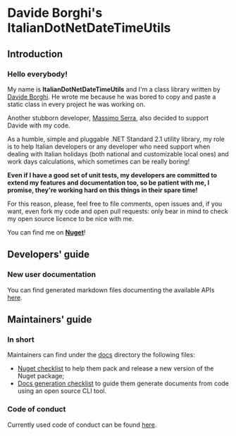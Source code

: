 # Davide Borghi's ItalianDotNetDateTimeUtils

## Introduction

### Hello everybody!

My name is __ItalianDotNetDateTimeUtils__ and I'm a class library written by [Davide Borghi](https://www.linkedin.com/in/davide-borghi-87364014a/). 
He wrote me because he was bored to copy and paste a static class in every project he was working on.

Another stubborn developer, [Massimo Serra](https://www.linkedin.com/in/massimo-serra/), also decided to support Davide with my code.

As a humble, simple and pluggable .NET Standard 2.1 utility library, my role is to help Italian developers or any developer who need support when dealing with Italian holidays (both national and customizable local ones) and work days calculations, which sometimes can be really boring!

**Even if I have a good set of unit tests, my developers are committed to extend my features and documentation too, so be patient with me, I promise, they're working hard on this things in their spare time!**

For this reason, please, feel free to file comments, open issues and, if you want, even fork my code and open pull requests: only bear in mind to check my open source licence to be nice with me.

You can find me on **[Nuget](https://www.nuget.org/packages/DavideBorghi.ItalianDotNetDateTimeUtils/)**!

## Developers' guide

### New user documentation
You can find generated markdown files documenting the available APIs [here](docs/generated/DavideBorghi/index.md).

## Maintainers' guide

### In short
Maintainers can find under the [docs](docs) directory the following files:
- [Nuget checklist](docs/nuget-checklist.md) to help them pack and release a new version of the Nuget package;
- [Docs generation checklist](docs/docs-generation-checklist.md) to guide them generate documents from code using an open source CLI tool.

### Code of conduct
Currently used code of conduct can be found [here](CODE_OF_CONDUCT.md).